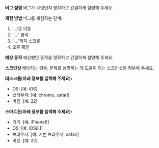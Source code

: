 ﻿---
name: 버그 리포트
about: 개선을 위해 버그를 보고해 주세요
title: ''
labels: ''
assignees: ''

---

**버그 설명**
버그가 무엇인지 명확하고 간결하게 설명해 주세요.




**재현 방법**
버그를 재현하는 단계:
1. '...'로 이동
2. '....' 클릭
3. '....'까지 스크롤
4. 오류 확인




**예상 동작**
예상했던 동작을 명확하고 간결하게 설명해 주세요.




**스크린샷**
해당되는 경우, 문제를 설명하는 데 도움이 되는 스크린샷을 첨부해 주세요.




**데스크톱(아래 정보를 입력해 주세요):**
 - OS: [예: iOS]
 - 브라우저: [예: chrome, safari]
 - 버전: [예: 22]




**스마트폰(아래 정보를 입력해 주세요):**
 - 기기: [예: iPhone6]
 - OS: [예: iOS8.1]
 - 브라우저: [예: 기본 브라우저, safari]
 - 버전: [예: 22]
